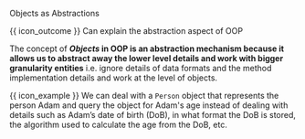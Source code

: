 <span id="title">Objects as Abstractions</span>

<span id="prereqs"></span>

<span id="outcomes">{{ icon_outcome }} Can explain the abstraction aspect of OOP</span>

<div id="body">

The concept of **_Objects_ in OOP is an <trigger trigger="click" for="modal:objectsAsAbstractions-abstraction">abstraction</trigger> mechanism because it allows us to abstract away the lower level details and work with bigger granularity entities** i.e. ignore details of data formats and the method implementation details and work at the level of objects.

<modal large title="Definition: Abstraction" id="modal:objectsAsAbstractions-abstraction">
  <include src="../../../common/definitions.md#def-abstraction"/>
</modal>

<tip-box>

{{ icon_example }} We can deal with a `Person` object that represents the person Adam and query the object for Adam's age instead of dealing with details such as Adam’s date of birth (DoB), in what format the DoB is stored, the algorithm used to calculate the age from the DoB, etc.

</tip-box>

</div>

<div id="extras">
</div>
